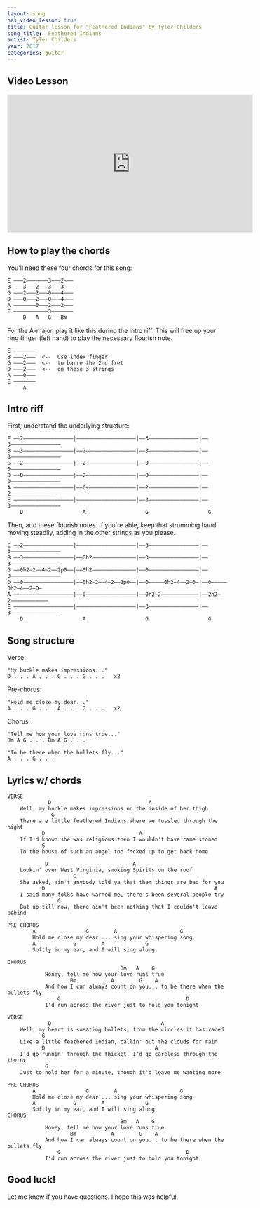 ```yaml
---
layout: song
has_video_lesson: true
title: Guitar lesson for "Feathered Indians" by Tyler Childers
song_title:  Feathered Indians
artist: Tyler Childers
year: 2017
categories: guitar
---
```


## Video Lesson

<iframe width="560" height="315" src="https://www.youtube.com/embed/v1JPceBN_ec" frameborder="0" allowfullscreen></iframe>

## How to play the chords

You'll need these four chords for this song:

    E –––2–––––––3–––2–––
    B –––3–––2–––3–––3–––
    G –––2–––2–––0–––4–––
    D –––0–––2–––0–––4–––
    A –––––––0–––2–––2–––
    E –––––––––––3–––––––
         D   A   G   Bm

For the A-major, play it like this during the intro riff. This will free up your ring finger (left hand) to play the necessary flourish note.

    E –––––––
    B –––2–––  <--  Use index finger
    G –––2–––  <--  to barre the 2nd fret
    D –––2–––  <--  on these 3 strings
    A –––0–––
    E –––––––
         A

## Intro riff

First, understand the underlying structure:

    E ––2––––––––––––––––|–––––––––––––––––––|––3––––––––––––––––|––3––––––––––––––––
    B ––3––––––––––––––––|––2––––––––––––––––|––3––––––––––––––––|––3––––––––––––––––
    G ––2––––––––––––––––|––2––––––––––––––––|––0––––––––––––––––|––0––––––––––––––––
    D ––0––––––––––––––––|––2––––––––––––––––|––0––––––––––––––––|––0––––––––––––––––
    A –––––––––––––––––––|––0––––––––––––––––|––2––––––––––––––––|––2––––––––––––––––
    E –––––––––––––––––––|–––––––––––––––––––|––3––––––––––––––––|––3––––––––––––––––
        D                   A                   G                   G

Then, add these flourish notes. If you're able, keep that strumming hand moving steadily, adding in the other strings as you please.

    E ––2––––––––––––––––|–––––––––––––––––––|––3––––––––––––––––|––3––––––––––––––––
    B ––3––––––––––––––––|––0h2––––––––––––––|––3––––––––––––––––|––3––––––––––––––––
    G ––0h2–2––4–2––2p0––|––0h2––––––––––––––|––0––––––––––––––––|––0––––––––––––––––
    D ––0––––––––––––––––|––0h2–2––4–2––2p0––|––0–––––0h2–4––2–0–|––0–––––0h2–4––2–0–
    A –––––––––––––––––––|––0––––––––––––––––|––0h2–2––––––––––––|––2h2–2––––––––––––
    E –––––––––––––––––––|–––––––––––––––––––|––3––––––––––––––––|––3––––––––––––––––
        D                   A                   G                   G

## Song structure

Verse:

    "My buckle makes impressions..."
    D . . . A . . . G . . . G . . .   x2

Pre-chorus:

    "Hold me close my dear..."
    A . . . G . . . A . . . G . . .   x2

Chorus:

    "Tell me how your love runs true..."
    Bm A G . . . Bm A G . . .

    "To be there when the bullets fly..."
    A . . . G . . .

## Lyrics w/ chords

    VERSE
                 D                               A
        Well, my buckle makes impressions on the inside of her thigh
                  G
        There are little feathered Indians where we tussled through the night
               D                              A
        If I'd known she was religious then I wouldn't have came stoned
               G
        To the house of such an angel too f*cked up to get back home

                D                           A
        Lookin' over West Virginia, smoking Spirits on the roof
                         G
        She asked, ain't anybody told ya that them things are bad for you
               D                                                      A
        I said many folks have warned me, there's been several people try
                    G
        But up till now, there ain't been nothing that I couldn't leave behind

    PRE CHORUS
            A                G        A                    G
            Hold me close my dear.... sing your whispering song
            A            G        A             G
            Softly in my ear, and I will sing along

    CHORUS
                                        Bm   A    G
                Honey, tell me how your love runs true
                        Bm           A        G    A
                And how I can always count on you... to be there when the bullets fly
                    G                                        D
                I'd run across the river just to hold you tonight

    VERSE
                 D                                   A
        Well, my heart is sweating bullets, from the circles it has raced
               G
        Like a little feathered Indian, callin' out the clouds for rain
               D                                   A
        I'd go runnin' through the thicket, I'd go careless through the thorns
                G
        Just to hold her for a minute, though it'd leave me wanting more

    PRE-CHORUS
            A                G        A                    G
            Hold me close my dear.... sing your whispering song
            A            G        A             G
            Softly in my ear, and I will sing along
    CHORUS
                                        Bm   A    G
                Honey, tell me how your love runs true
                        Bm           A        G    A
                And how I can always count on you... to be there when the bullets fly
                    G                                        D
                I'd run across the river just to hold you tonight

## Good luck!

Let me know if you have questions. I hope this was helpful.
